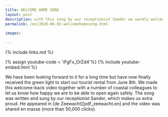```yaml
---
title: WELCOME HOME SONG
layout: post
description: with this song by our receptionist Sander we warmly welcome you again
permalink: /en/2020-06-03-welcomehomesong.html
    
images: 
    
---
```


{% include links.md %}

{% assign youtube-code = 'iFgFx_OrZd4'%}
{% include youtube-embed.html %}

We have been looking forward to it for a long time but have now finally received the green light to start our tourist rental from June 8th.
We made this welcome-back video together with a number of coastal colleagues to let us know how happy we are to be able to open again safely.
The song was written and sung by our receptionist Sander, which makes us extra proud. He appeared in [de Zeewacht][pdf_zeewacht.en] and the video was shared en masse (more than 50,000 clicks).




